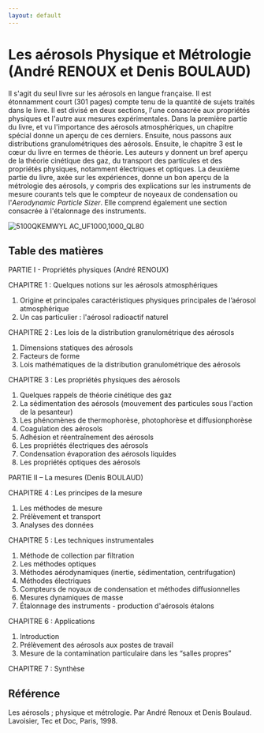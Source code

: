 ```yaml
---
layout: default
---
```


# Les aérosols Physique et Métrologie (André RENOUX et Denis BOULAUD)

Il s'agit du seul livre sur les aérosols en langue française. Il est étonnamment court (301 pages) compte tenu de la quantité de sujets traités dans le livre. Il est divisé en deux sections, l'une consacrée aux propriétés physiques et l'autre aux mesures expérimentales. Dans la première partie du livre, et vu l'importance des aérosols atmosphériques, un chapitre spécial donne un aperçu de ces derniers. Ensuite, nous passons aux distributions granulométriques des aérosols. Ensuite, le chapitre 3 est le cœur du livre en termes de théorie. Les auteurs y donnent un bref aperçu de la théorie cinétique des gaz, du transport des particules et des propriétés physiques, notamment électriques et optiques. La deuxième partie du livre, axée sur les expériences, donne un bon aperçu de la métrologie des aérosols, y compris des explications sur les instruments de mesure courants tels que le compteur de noyeaux de condensation ou l'_Aerodynamic Particle Sizer_. Elle comprend également une section consacrée à l'étalonnage des instruments.

![5100QKEMWYL _AC_UF1000,1000_QL80_](https://github.com/josecmoranc/josecmoranc.github.io/assets/62391931/355e6f7a-c31c-45b2-9d12-236e783f0cb7)

## Table des matières

PARTIE I - Propriétés physiques (André RENOUX)

CHAPITRE 1 : Quelques notions sur les aérosols atmosphériques
1. Origine et principales caractéristiques physiques principales de l’aérosol atmosphérique
2. Un cas particulier : l'aérosol radioactif naturel

CHAPITRE 2 : Les lois de la distribution granulométrique des aérosols
1. Dimensions statiques des aérosols
2. Facteurs de forme
3. Lois mathématiques de la distribution granulométrique des aérosols

CHAPITRE 3 : Les propriétés physiques des aérosols
1. Quelques rappels de théorie cinétique des gaz
2. La sédimentation des aérosols (mouvement des particules sous l'action de la pesanteur)
3. Les phénomènes de thermophorèse, photophorèse et diffusionphorèse
4. Coagulation des aérosols
5. Adhésion et réentraînement des aérosols
6. Les propriétés électriques des aérosols
7. Condensation évaporation des aérosols liquides
8. Les propriétés optiques des aérosols

PARTIE II – La mesures (Denis BOULAUD)

CHAPITRE 4 : Les principes de la mesure
1. Les méthodes de mesure
2. Prélèvement et transport
3. Analyses des données

CHAPITRE 5 : Les techniques instrumentales
1. Méthode de collection par filtration
2. Les méthodes optiques
3. Méthodes aérodynamiques (inertie, sédimentation, centrifugation)
4. Méthodes électriques
5. Compteurs de noyaux de condensation et méthodes diffusionnelles
6. Mesures dynamiques de masse
7. Étalonnage des instruments - production d'aérosols étalons

CHAPITRE 6 : Applications
1. Introduction
2. Prélèvement des aérosols aux postes de travail
2. Mesure de la contamination particulaire dans les “salles propres”

CHAPITRE 7 : Synthèse

## Référence
Les aérosols ; physique et métrologie. Par André Renoux et Denis Boulaud. Lavoisier, Tec et Doc, Paris, 1998.
